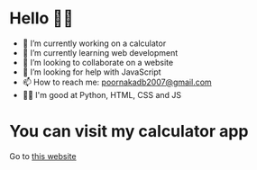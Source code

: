 # Hello 🙋‍♂️

- 🔭 I’m currently working on a calculator
- 🌱 I’m currently learning web development
- 👯 I’m looking to collaborate on a website
- 🤔 I’m looking for help with JavaScript
- 📫 How to reach me: poornakadb2007@gmail.com
- 🤹‍♂️ I'm good at Python, HTML, CSS and JS

# You can visit my calculator app 

Go to [this website](poornaka.github.io/awesome-calculator)
